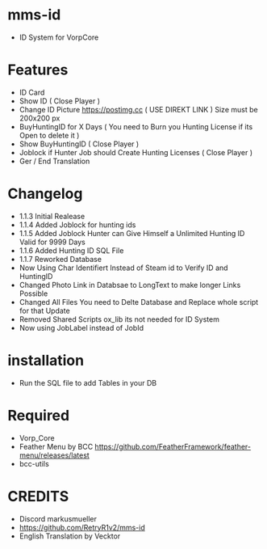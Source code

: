 # mms-id 

- ID System for VorpCore

# Features
 
- ID Card
- Show ID ( Close Player )
- Change ID Picture https://postimg.cc ( USE DIREKT LINK ) Size must be 200x200 px
- BuyHuntingID for X Days ( You need to Burn you Hunting License if its Open to delete it )
- Show BuyHuntingID ( Close Player )
- Joblock if Hunter Job should Create Hunting Licenses ( Close Player )
- Ger / End Translation 


# Changelog

- 1.1.3 Initial Realease
- 1.1.4 Added Joblock for hunting ids
- 1.1.5 Added Joblock Hunter can Give Himself a Unlimited Hunting ID Valid for 9999 Days
- 1.1.6 Added Hunting ID SQL File
- 1.1.7 Reworked Database
- Now Using Char Identifiert Instead of Steam id to Verify ID and HuntingID 
- Changed Photo Link in Databsae to LongText to make longer Links Possible
- Changed All Files You need to Delte Database and Replace whole script for that Update
- Removed Shared Scripts ox_lib its not needed for ID System
- Now using JobLabel instead of JobId

# installation 

- Run the SQL file to add Tables in your DB


# Required
- Vorp_Core 
- Feather Menu by BCC https://github.com/FeatherFramework/feather-menu/releases/latest
- bcc-utils


# CREDITS
- Discord markusmueller 
- https://github.com/RetryR1v2/mms-id 
- English Translation by Vecktor